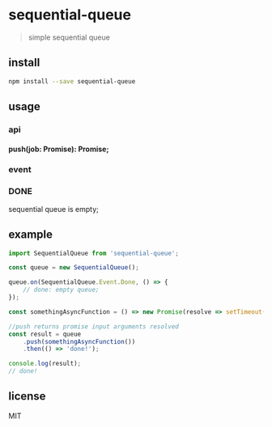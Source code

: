# sequential-queue

> simple sequential queue

## install

```bash
npm install --save sequential-queue
```

## usage

### api

#### push(job: Promise<any>): Promise<any>;

### event

### DONE
sequential queue is empty;

## example

```typescript
import SequentialQueue from 'sequential-queue';

const queue = new SequentialQueue();

queue.on(SequentialQueue.Event.Done, () => {
    // done: empty queue;
});

const somethingAsyncFunction = () => new Promise(resolve => setTimeout(resolve, 1000));

//push returns promise input arguments resolved
const result = queue
    .push(somethingAsyncFunction())
    .then(() => 'done!');

console.log(result);
// done!

```

## license
MIT
